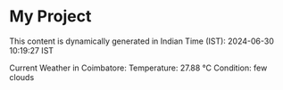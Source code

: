 # My Project

This content is dynamically generated in Indian Time (IST): 2024-06-30 10:19:27 IST


Current Weather in Coimbatore:
Temperature: 27.88 °C
Condition: few clouds
